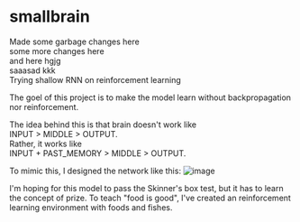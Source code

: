 # smallbrain
Made some garbage changes here  
some more changes here  
and here  hgjg  
saaasad    kkk   
Trying shallow RNN on reinforcement learning

The goel of this project is to make the model learn without backpropagation nor reinforcement.

The idea behind this is that brain doesn't work like  
INPUT > MIDDLE > OUTPUT.  
Rather, it works like  
INPUT + PAST_MEMORY > MIDDLE > OUTPUT.

To mimic this, I designed the network like this:
![image](https://user-images.githubusercontent.com/93167577/148670634-8fb666fb-4e38-4815-8ebd-a7b799a4b7f6.png)

I'm hoping for this model to pass the Skinner's box test, but it has to learn the concept of prize. 
To teach "food is good", I've created an reinforcement learning environment with foods and fishes. 
